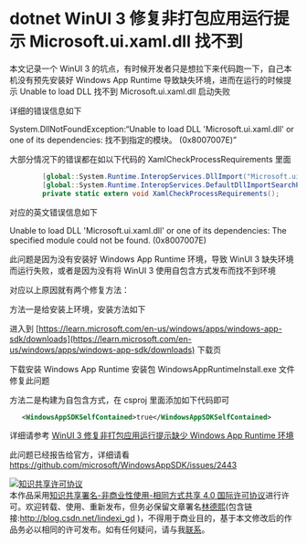 
# dotnet WinUI 3 修复非打包应用运行提示 Microsoft.ui.xaml.dll 找不到

本文记录一个 WinUI 3 的坑点，有时候开发者只是想拉下来代码跑一下，自己本机没有预先安装好 Windows App Runtime 导致缺失环境，进而在运行的时候提示 Unable to load DLL 找不到 Microsoft.ui.xaml.dll 启动失败

<!--more-->


<!-- CreateTime:2024/08/27 07:11:30 -->

<!-- 发布 -->
<!-- 博客 -->

详细的错误信息如下

System.DllNotFoundException:“Unable to load DLL 'Microsoft.ui.xaml.dll' or one of its dependencies: 找不到指定的模块。 (0x8007007E)”

大部分情况下的错误都在如以下代码的 XamlCheckProcessRequirements 里面

```csharp
        [global::System.Runtime.InteropServices.DllImport("Microsoft.ui.xaml.dll")]
        [global::System.Runtime.InteropServices.DefaultDllImportSearchPaths(global::System.Runtime.InteropServices.DllImportSearchPath.SafeDirectories)]
        private static extern void XamlCheckProcessRequirements();
```

对应的英文错误信息如下

Unable to load DLL 'Microsoft.ui.xaml.dll' or one of its dependencies: The specified module could not be found. (0x8007007E)

此问题是因为没有安装好 Windows App Runtime 环境，导致 WinUI 3 缺失环境而运行失败，或者是因为没有将 WinUI 3 使用自包含方式发布而找不到环境

对应以上原因就有两个修复方法：

方法一是给安装上环境，安装方法如下

进入到 [https://learn.microsoft.com/en-us/windows/apps/windows-app-sdk/downloads](https://learn.microsoft.com/en-us/windows/apps/windows-app-sdk/downloads) 下载页

下载安装 Windows App Runtime 安装包 WindowsAppRuntimeInstall.exe 文件修复此问题

方法二是构建为自包含方式，在 csproj 里面添加如下代码即可

```xml
   <WindowsAppSDKSelfContained>true</WindowsAppSDKSelfContained>
```

详细请参考 [WinUI 3 修复非打包应用运行提示缺少 Windows App Runtime 环境](https://blog.lindexi.com/post/WinUI-3-%E4%BF%AE%E5%A4%8D%E9%9D%9E%E6%89%93%E5%8C%85%E5%BA%94%E7%94%A8%E8%BF%90%E8%A1%8C%E6%8F%90%E7%A4%BA%E7%BC%BA%E5%B0%91-Windows-App-Runtime-%E7%8E%AF%E5%A2%83.html )

此问题已经报告给官方，详细请看 <https://github.com/microsoft/WindowsAppSDK/issues/2443>




<a rel="license" href="http://creativecommons.org/licenses/by-nc-sa/4.0/"><img alt="知识共享许可协议" style="border-width:0" src="https://licensebuttons.net/l/by-nc-sa/4.0/88x31.png" /></a><br />本作品采用<a rel="license" href="http://creativecommons.org/licenses/by-nc-sa/4.0/">知识共享署名-非商业性使用-相同方式共享 4.0 国际许可协议</a>进行许可。欢迎转载、使用、重新发布，但务必保留文章署名[林德熙](http://blog.csdn.net/lindexi_gd)(包含链接:http://blog.csdn.net/lindexi_gd )，不得用于商业目的，基于本文修改后的作品务必以相同的许可发布。如有任何疑问，请与我[联系](mailto:lindexi_gd@163.com)。